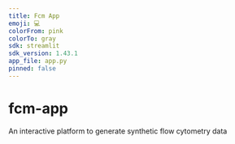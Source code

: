 ```yaml
---
title: Fcm App
emoji: 💻
colorFrom: pink
colorTo: gray
sdk: streamlit
sdk_version: 1.43.1
app_file: app.py
pinned: false
---
```

# fcm-app
An interactive platform to generate synthetic flow cytometry data
